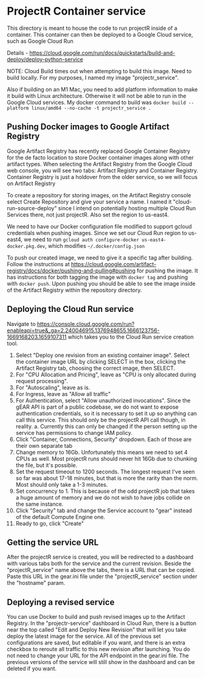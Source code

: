 # ProjectR Container service

This directory is meant to house the code to run projectR inside of a container. This container can then be deployed to a Google Cloud service, such as Google Cloud Run

Details - https://cloud.google.com/run/docs/quickstarts/build-and-deploy/deploy-python-service

NOTE: Cloud Build times out when attempting to build this image. Need to build locally. For my purposes, I named my image "projectr_service".

Also if building on an M1 Mac, you need to add platform information to make it build with Linux architecture.  Otherwise it will not be able to run in the Google Cloud services.  My docker command to build was `docker build --platform linux/amd64 --no-cache -t projectr_service .`

## Pushing Docker images to Google Artifact Registry

Google Artifact Registry has recently replaced Google Container Registry for the de facto location to store Docker container images along with other artifact types. When selecting the Artifact Registry from the Google Cloud web console, you will see two tabs: Artifact Registry and Container Registry. Container Registry is just a holdover from the older service, so we will focus on Artifact Registry

To create a repository for storing images, on the Artifact Registry console select Create Repository and give your service a name. I named it "cloud-run-source-deploy" since I intend on potentially hosting multiple Cloud Run Services there, not just projectR.  Also set the region to us-east4.

We need to have our Docker configuration file modified to support gcloud credentials when pushing images. Since we set our Cloud Run region to us-east4, we need to run `gcloud auth configure-docker us-east4-docker.pkg.dev`, which modifies `~/.docker/config.json`

To push our created image, we need to give it a specific tag after building. Follow the instructions at https://cloud.google.com/artifact-registry/docs/docker/pushing-and-pulling#pushing for pushing the image. It has instructions for both tagging the image with `docker tag` and pushing with `docker push`.  Upon pushing you should be able to see the image inside of the Artifact Registry within the repository directory.

## Deploying the Cloud Run service

Navigate to https://console.cloud.google.com/run?enableapi=true&_ga=2.240046915.1376948655.1666123756-1669168203.1659107311 which takes you to the Cloud Run service creation tool.

1. Select "Deploy one revision from an existing container image". Select the container image URL by clicking SELECT in the box, clicking the Artifact Registry tab, choosing the correct image, then SELECT.
2. For "CPU Allocation and Pricing", leave as "CPU is only allocated during request processing".
3. For "Autoscaling", leave as is.
4. For Ingress, leave as "Allow all traffic"
5. For Authentication, select "Allow unauthorized invocations". Since the gEAR API is part of a public codebase, we do not want to expose authentication credentials, so it is necessary to set it up so anything can call this service.  This should only be the projectR API call though, in reality.
  a. Currently this can only be changed if the person setting up the service has permissions to change IAM policy.
6. Click "Container, Connections, Security" dropdown.  Each of those are their own separate tab
7. Change memory to 16Gb.  Unfortunately this means we need to set 4 CPUs as well. Most projectR runs should never hit 16Gb due to chunking the file, but it's possible.
8. Set the request timeout to 1200 seconds. The longest request I've seen so far was about 17-18 minutes, but that is more the rarity than the norm.  Most should only take a 1-3 minutes.
9. Set concurrency to 1. This is because of the odd projectR job that takes a huge amount of memory and we do not wish to have jobs collide on the same instance.
10. Click "Security" tab and change the Service account to "gear" instead of the default Compute Engine one.
11. Ready to go, click "Create"

## Getting the service URL

After the projectR service is created, you will be redirected to a dashboard with various tabs both for the service and the current revision. Beside the "projectR_service" name above the tabs, there is a URL that can be copied.  Paste this URL in the gear.ini file under the "projectR_service" section under the "hostname" param.

## Deploying a revised service

You can use Docker to build and push revised images up to the Artifact Registry. In the "projectr-service" dashboard in Cloud Run, there is a button near the top called "Edit and Deploy New Revision" that will let you take deploy the latest image for the service. All of the previous set configurations are saved, but editable if you want, and there is an extra checkbox to reroute all traffic to this new revision after launching.  You do not need to change your URL for the API endpoint in the gear.ini file. The previous versions of the service will still show in the dashboard and can be deleted if you want.
